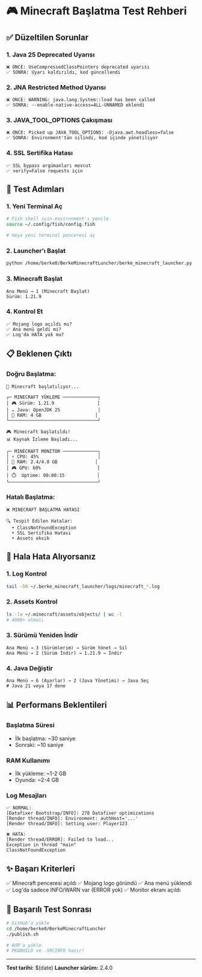 # 🎮 Minecraft Başlatma Test Rehberi

## ✅ Düzeltilen Sorunlar

### 1. Java 25 Deprecated Uyarısı
```
❌ ÖNCE: UseCompressedClassPointers deprecated uyarısı
✅ SONRA: Uyarı kaldırıldı, kod güncellendi
```

### 2. JNA Restricted Method Uyarısı
```
❌ ÖNCE: WARNING: java.lang.System::load has been called
✅ SONRA: --enable-native-access=ALL-UNNAMED eklendi
```

### 3. JAVA_TOOL_OPTIONS Çakışması
```
❌ ÖNCE: Picked up JAVA_TOOL_OPTIONS: -Djava.awt.headless=false
✅ SONRA: Environment'tan silindi, kod içinde yönetiliyor
```

### 4. SSL Sertifika Hatası
```
✅ SSL bypass argümanları mevcut
✅ verify=False requests için
```

## 🧪 Test Adımları

### 1. Yeni Terminal Aç
```bash
# Fish shell için environment'ı yenile
source ~/.config/fish/config.fish

# Veya yeni terminal penceresi aç
```

### 2. Launcher'ı Başlat
```bash
python /home/berke0/BerkeMinecraftLuncher/berke_minecraft_launcher.py
```

### 3. Minecraft Başlat
```
Ana Menü → 1 (Minecraft Başlat)
Sürüm: 1.21.9
```

### 4. Kontrol Et
```
✅ Mojang logo açıldı mı?
✅ Ana menü geldi mi?
✅ Log'da HATA yok mu?
```

## 📋 Beklenen Çıktı

### Doğru Başlatma:
```
🚀 Minecraft başlatılıyor...

┌─ MINECRAFT YÜKLEME ─────────────┐
│ 🎮 Sürüm: 1.21.9                │
│ ☕ Java: OpenJDK 25              │
│ 🧠 RAM: 4 GB                    │
└─────────────────────────────────┘

🎮 Minecraft başlatıldı!
📊 Kaynak İzleme Başladı...

┌─ MINECRAFT MONITOR ─────────────┐
│ ⚡ CPU: 45%                      │
│ 🧠 RAM: 2.4/4.0 GB              │
│ 🎮 GPU: 60%                     │
│ ⏱️  Uptime: 00:00:15            │
└─────────────────────────────────┘
```

### Hatalı Başlatma:
```
❌ MINECRAFT BAŞLATMA HATASI

🔍 Tespit Edilen Hatalar:
  • ClassNotFoundException
  • SSL Sertifika Hatası
  • Assets eksik
```

## 🐛 Hala Hata Alıyorsanız

### 1. Log Kontrol
```bash
tail -50 ~/.berke_minecraft_launcher/logs/minecraft_*.log
```

### 2. Assets Kontrol
```bash
ls -la ~/.minecraft/assets/objects/ | wc -l
# 4000+ olmalı
```

### 3. Sürümü Yeniden İndir
```
Ana Menü → 3 (Sürümlerim) → Sürüm Yönet → Sil
Ana Menü → 2 (Sürüm İndir) → 1.21.9 → İndir
```

### 4. Java Değiştir
```
Ana Menü → 6 (Ayarlar) → 2 (Java Yönetimi) → Java Seç
# Java 21 veya 17 dene
```

## 📊 Performans Beklentileri

### Başlatma Süresi
- İlk başlatma: ~30 saniye
- Sonraki: ~10 saniye

### RAM Kullanımı
- İlk yükleme: ~1-2 GB
- Oyunda: ~2-4 GB

### Log Mesajları
```
✅ NORMAL:
[Datafixer Bootstrap/INFO]: 278 Datafixer optimizations
[Render thread/INFO]: Environment: authHost='...'
[Render thread/INFO]: Setting user: Player123

❌ HATA:
[Render thread/ERROR]: Failed to load...
Exception in thread "main"
ClassNotFoundException
```

## ✨ Başarı Kriterleri

✅ Minecraft penceresi açıldı
✅ Mojang logo göründü
✅ Ana menü yüklendi
✅ Log'da sadece INFO/WARN var (ERROR yok)
✅ Monitor ekranı açıldı

## 🎉 Başarılı Test Sonrası

```bash
# GitHub'a yükle
cd /home/berke0/BerkeMinecraftLuncher
./publish.sh

# AUR'a yükle
# PKGBUILD ve .SRCINFO hazır!
```

---
**Test tarihi:** $(date)
**Launcher sürüm:** 2.4.0


